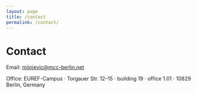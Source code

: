 ```yaml
---
layout: page
title: /contact
permalink: /contact/
---
```


# Contact

Email: milojevic@mcc-berlin.net

Office: EUREF-Campus · Torgauer Str. 12–15 · building 19 · office 1.01 · 10829 Berlin, Germany
